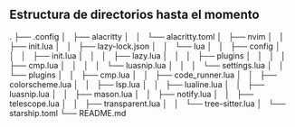 ## Estructura de directorios hasta el momento

.
├── .config
│   ├── alacritty
│   │   └── alacritty.toml
│   ├── nvim
│   │   ├── init.lua
│   │   ├── lazy-lock.json
│   │   └── lua
│   │       ├── config
│   │       │   ├── init.lua
│   │       │   ├── lazy.lua
│   │       │   ├── plugins
│   │       │   │   ├── cmp.lua
│   │       │   │   └── luasnip.lua
│   │       │   └── settings.lua
│   │       └── plugins
│   │           ├── cmp.lua
│   │           ├── code_runner.lua
│   │           ├── colorscheme.lua
│   │           ├── lsp.lua
│   │           ├── lualine.lua
│   │           ├── luasnip.lua
│   │           ├── mason.lua
│   │           ├── notify.lua
│   │           ├── telescope.lua
│   │           ├── transparent.lua
│   │           └── tree-sitter.lua
│   └── starship.toml
└── README.md

